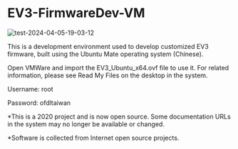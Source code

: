 # EV3-FirmwareDev-VM
![test-2024-04-05-19-03-12](https://github.com/ofdl-robotics-tw/EV3-FirmwareDev-VM/assets/17724013/fa216a08-027c-4f0f-aaae-57c611677594)

This is a development environment used to develop customized EV3 firmware, built using the Ubuntu Mate operating system (Chinese).

Open VMWare and import the EV3_Ubuntu_x64.ovf file to use it. For related information, please see Read My Files on the desktop in the system.

Username: root

Password: ofdltaiwan

*This is a 2020 project and is now open source. Some documentation URLs in the system may no longer be available or changed.

*Software is collected from Internet open source projects.
